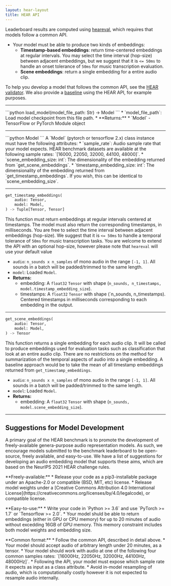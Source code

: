 ```yaml
---
layout: hear-layout
title: HEAR API
---
```


Leaderboard results are computed using [heareval](https://github.com/neuralaudio/hear-eval-kit/), 
which requires that models follow a common API.

* Your model must be able to produce two kinds of embeddings:
    * **Timestamp-based embeddings**: return time-centered embeddings
        at regular intervals. You may select the time interval (hop-size) between adjacent embeddings, but we suggest that it is `<= 50ms` to handle an onset tolerance of `50ms` for music transcription evaluation.
    * **Scene embeddings**: return a single embedding for a entire audio clip.

To help you develop a model that follows the  common API, see the 
[HEAR validator](https://github.com/neuralaudio/hear-validator). 
We also provide a [baseline](https://github.com/neuralaudio/hear-baseline) using 
the HEAR API, for example purposes.

<hr />
```python
load_model(model_file_path: Str) -> Model
```
  * `model_file_path`: Load model checkpoint from this file path.
  * **Returns:**
    * `Model` - TensorFlow or PyTorch Module object

<hr />
```python
Model
```
A `Model` (pytorch or tensorflow 2.x) class instance must have the
following attributes:
  * `sample_rate`: Audio sample rate that your model expects. HEAR benchmark datasets are available at the following sample rates: `[16000, 22050, 32000, 44100, 48000]`.
  * `scene_embedding_size: int`: The dimensionality of the
      embedding returned from `get_scene_embeddings`.
  * `timestamp_embedding_size: int`: The dimensionality of the
      embedding returned from `get_timestamp_embeddings`.
      If you wish, this can be identical to `scene_embedding_size`.
<hr />

```python
get_timestamp_embeddings(
    audio: Tensor,
    model: Model,
) -> Tuple[Tensor, Tensor]
```
This function must return embeddings at regular intervals centered
at timestamps. The model must also return the corresponding timestamps,
in milliseconds. You are free to select the time interval between
adjacent embeddings (hop-size).  We suggest that it is `<= 50ms`
to handle a temporal tolerance of `50ms` for music transcription
tasks. You are welcome to extend the API with an optional hop-size,
however please note that `heareval` will use your default value

  * `audio`: `n_sounds x n_samples` of mono audio in the range `[-1,
    1]`.  All sounds in a batch will be padded/trimmed to the same length. 
  * `model`: Loaded `Model`.
  * **Returns:**
    * embedding: A `float32` `Tensor` with shape (`n_sounds,
        n_timestamps, model.timestamp_embedding_size`).
    * timestamps: A `float32` `Tensor` with shape (`n_sounds,
        n_timestamps). Centered timestamps in milliseconds corresponding
        to each embedding in the output.

<hr />

```python
get_scene_embeddings(
    audio: Tensor,
    model: Model,
) -> Tensor
```
This function returns a single embedding for each audio clip.
It will be called to produce embeddings used for evaluation
tasks such as classification that look at an entire audio clip. There 
are no restrictions on the method for summarization of the temporal
aspects of audio into a single embedding.
A baseline approach would be to take the mean of all timestamp
embeddings returned from `get_timestamp_embeddings`.

  * `audio`: `n_sounds x n_samples` of mono audio in the range `[-1, 1]`.
    All sounds in a batch will be padded/trimmed to the same length.
  * `model`: Loaded `Model`.
  * **Returns:**
    * embedding: A `float32` `Tensor` with shape (`n_sounds, model.scene_embedding_size`).


---
## Suggestions for Model Development
A primary goal of the HEAR benchmark is to promote the development of freely-available 
genera-purpose audio representation models. As such, we encourage models submitted 
to the benchmark leaderboard to be open-source, freely available, and easy-to-use. 
We have a list of suggestions for developing an audio embedding model that supports 
these aims, which are based on the NeurIPS 2021 HEAR challenge rules.
<p></p>
**Freely-available:**
* Release your code as a pip3-installable package under an Apache-2.0  or
    compatible (BSD, MIT, etc) license.
* Release model weights under a [Creative Commons Attribution 4.0
    International
    License](https://creativecommons.org/licenses/by/4.0/legalcode), or
    compatible license.
<p></p>
**Easy-to-use:**
* Write your code in `Python >= 3.6` and use `PyTorch >= 1.7` or
    `Tensorflow >= 2.0`.
* Your model shuld be able to return embeddings (either in GPU or
    CPU memory) for up to 20 minutes of audio without excedding
    16GB of GPU memory. This memory constraint includes both model
    weights and embedding size.
<p></p>
**Common format:**
* Follow the common API, described in detail above.
* Your model should accept audio of arbitrary length under 20 minutes, as a tensor.
* Your model should work with audio at one of the following four common samples rates: 
    `[16000Hz, 22050Hz, 32000Hz, 44100Hz, 48000Hz]`.
    * Following the API, your model must expose which sample rate it expects as input as a class attribute.
    * Avoid in-model resampling of audio, which is computationally costly 
    however it is not expected to resample audio internally. 
